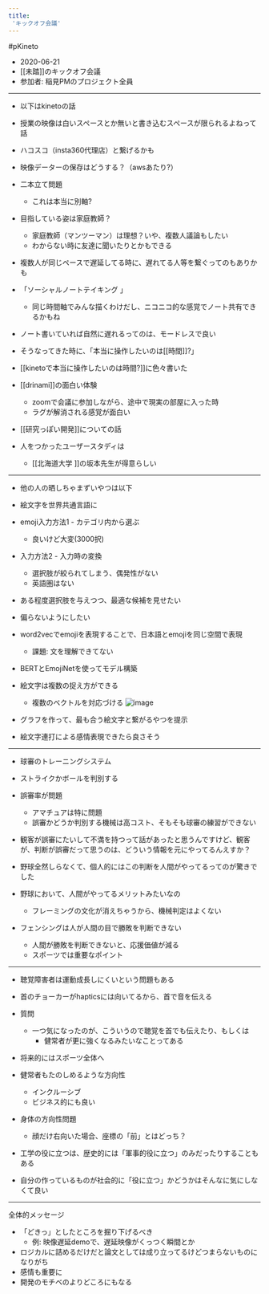```yaml
---
title:
 'キックオフ会議'
---
```


#pKineto
- 2020-06-21
- [[未踏]]のキックオフ会議
- 参加者: 稲見PMのプロジェクト全員


---
- 以下はkinetoの話

- 授業の映像は白いスペースとか無いと書き込むスペースが限られるよねって話
- ハコスコ（insta360代理店）と繋げるかも
- 映像データーの保存はどうする？（awsあたり?）

- 二本立て問題
    - これは本当に別軸?

- 目指している姿は家庭教師？
    - 家庭教師（マンツーマン）は理想？いや、複数人議論もしたい
    - わからない時に友達に聞いたりとかもできる

- 複数人が同じペースで遅延してる時に、遅れてる人等を繋ぐってのもありかも

- 「ソーシャルノートテイキング 」
    - 同じ時間軸でみんな描くわけだし、ニコニコ的な感覚でノート共有できるかもね

- ノート書いていれば自然に遅れるってのは、モードレスで良い


- そうなってきた時に、「本当に操作したいのは[[時間]]?」
- [[kinetoで本当に操作したいのは時間?]]に色々書いた

- [[drinami]]の面白い体験
    - zoomで会議に参加しながら、途中で現実の部屋に入った時
    - ラグが解消される感覚が面白い

- [[研究っぽい開発]]についての話

- 人をつかったユーザースタディは
    - [[北海道大学 ]]の坂本先生が得意らしい


---
- 他の人の晒しちゃまずいやつは以下

- 絵文字を世界共通言語に

- emoji入力方法1 - カテゴリ内から選ぶ
    - 良いけど大変(3000択)
- 入力方法2 - 入力時の変換
    - 選択肢が絞られてしまう、偶発性がない
    - 英語圏はない

- ある程度選択肢を与えつつ、最適な候補を見せたい
- 偏らないようにしたい

- word2vecでemojiを表現することで、日本語とemojiを同じ空間で表現
    - 課題: 文を理解できてない

- BERTとEmojiNetを使ってモデル構築

- 絵文字は複数の捉え方ができる
    - 複数のベクトルを対応づける
![image](https://gyazo.com/65a0ef071179256a544723afb3fd94b9/thumb/1000)
- グラフを作って、最も合う絵文字と繋がるやつを提示

- 絵文字連打による感情表現できたら良さそう

---
- 球審のトレーニングシステム
- ストライクかボールを判別する

- 誤審率が問題
    - アマチュアは特に問題
    - 誤審かどうか判別する機械は高コスト、そもそも球審の練習ができない

- 観客が誤審にたいして不満を持つって話があったと思うんですけど、観客が、判断が誤審だって思うのは、どういう情報を元にやってるんえすか？
- 野球全然しらなくて、個人的にはこの判断を人間がやってるってのが驚きでした

- 野球において、人間がやってるメリットみたいなの
    - フレーミングの文化が消えちゃうから、機械判定はよくない

- フェンシングは人が人間の目で勝敗を判断できない
    - 人間が勝敗を判断できないと、応援価値が減る
    - スポーツでは重要なポイント

---
- 聴覚障害者は運動成長しにくいという問題もある
- 首のチョーカーがhapticsには向いてるから、首で音を伝える

- 質問

    - 一つ気になったのが、こういうので聴覚を首でも伝えたり、もしくは
        - 健常者が更に強くなるみたいなことってある

- 将来的にはスポーツ全体へ

- 健常者もたのしめるような方向性
    - インクルーシブ
    - ビジネス的にも良い

- 身体の方向性問題
    - 顔だけ右向いた場合、座標の「前」とはどっち？

- 工学の役に立つは、歴史的には「軍事的役に立つ」のみだったりすることもある
- 自分の作っているものが社会的に「役に立つ」かどうかはそんなに気にしなくて良い

---
全体的メッセージ
- 「どきっ」としたところを掘り下げるべき
    - 例: 映像遅延demoで、遅延映像がくっつく瞬間とか
- ロジカルに詰めるだけだと論文としては成り立ってるけどつまらないものになりがち
- 感情も重要に
- 開発のモチベのよりどころにもなる
